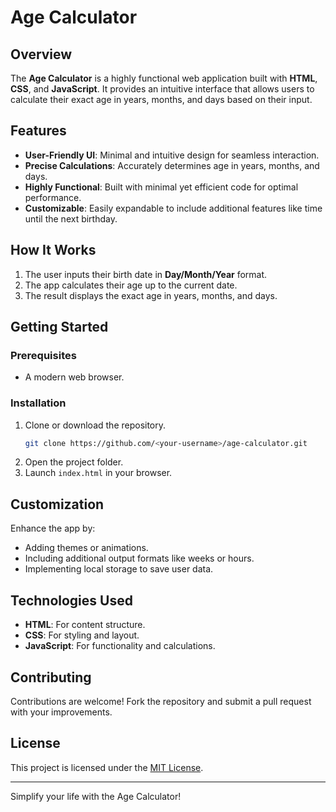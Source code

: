 # Age Calculator

## Overview
The **Age Calculator** is a highly functional web application built with **HTML**, **CSS**, and **JavaScript**. It provides an intuitive interface that allows users to calculate their exact age in years, months, and days based on their input.

## Features
- **User-Friendly UI**: Minimal and intuitive design for seamless interaction.
- **Precise Calculations**: Accurately determines age in years, months, and days.
- **Highly Functional**: Built with minimal yet efficient code for optimal performance.
- **Customizable**: Easily expandable to include additional features like time until the next birthday.

## How It Works
1. The user inputs their birth date in **Day/Month/Year** format.
2. The app calculates their age up to the current date.
3. The result displays the exact age in years, months, and days.

## Getting Started
### Prerequisites
- A modern web browser.

### Installation
1. Clone or download the repository.
   ```bash
   git clone https://github.com/<your-username>/age-calculator.git
   ```
2. Open the project folder.
3. Launch `index.html` in your browser.

## Customization
Enhance the app by:
- Adding themes or animations.
- Including additional output formats like weeks or hours.
- Implementing local storage to save user data.

## Technologies Used
- **HTML**: For content structure.
- **CSS**: For styling and layout.
- **JavaScript**: For functionality and calculations.

## Contributing
Contributions are welcome! Fork the repository and submit a pull request with your improvements.

## License
This project is licensed under the [MIT License](LICENSE).

---
Simplify your life with the Age Calculator!
